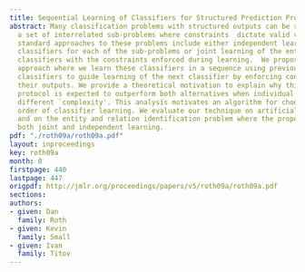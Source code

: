 ```yaml
---
title: Sequential Learning of Classifiers for Structured Prediction Problems
abstract: Many classification problems with structured outputs can be regarded as
  a set of interrelated sub-problems where constraints  dictate valid variable assignments.  The
  standard approaches to these problems include either independent learning of individual
  classifiers for each of the sub-problems or joint learning of the entire set of
  classifiers with the constraints enforced during learning.  We propose an intermediate
  approach where we learn these classifiers in a sequence using previously learned
  classifiers to guide learning of the next classifier by enforcing constraints between
  their outputs. We provide a theoretical motivation to explain why this learning
  protocol is expected to outperform both alternatives when individual problems have
  different `complexity'. This analysis motivates an algorithm for choosing a preferred
  order of classifier learning. We evaluate our technique on artificial experiments
  and on the entity and relation identification problem where the proposed method  outperforms
  both joint and independent learning.
pdf: "./roth09a/roth09a.pdf"
layout: inproceedings
key: roth09a
month: 0
firstpage: 440
lastpage: 447
origpdf: http://jmlr.org/proceedings/papers/v5/roth09a/roth09a.pdf
sections: 
authors:
- given: Dan
  family: Roth
- given: Kevin
  family: Small
- given: Ivan
  family: Titov
---
```

